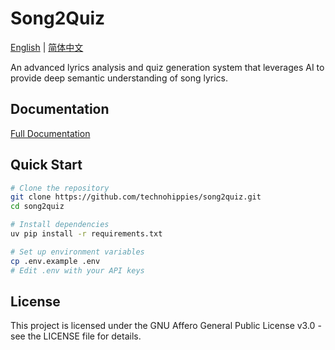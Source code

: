 # Song2Quiz

[English](README.md) | [简体中文](README.zh-CN.md)

An advanced lyrics analysis and quiz generation system that leverages AI to provide deep semantic understanding of song lyrics.

## Documentation

 [Full Documentation](https://song2quiz.mintlify.app)

## Quick Start

```bash
# Clone the repository
git clone https://github.com/technohippies/song2quiz.git
cd song2quiz

# Install dependencies
uv pip install -r requirements.txt

# Set up environment variables
cp .env.example .env
# Edit .env with your API keys
```

## License

This project is licensed under the GNU Affero General Public License v3.0 - see the LICENSE file for details.
